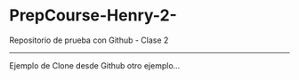 # PrepCourse-Henry-2-
Repositorio de prueba con Github - Clase 2

---
Ejemplo de Clone desde Github
otro ejemplo...